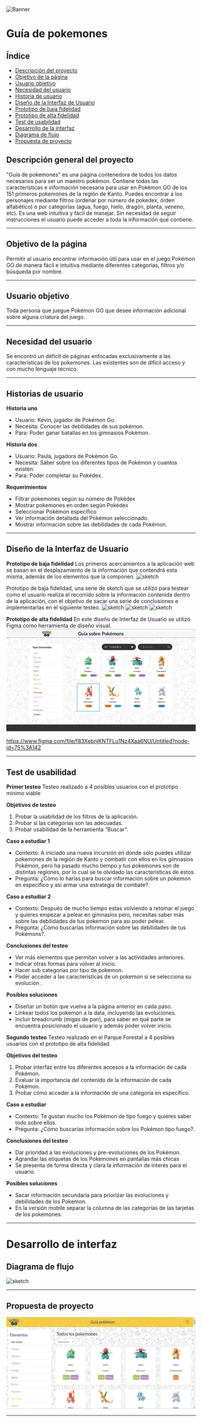 ![Banner](banner.jpg)

# Guía de pokemones

## Índice

* [Descripción del proyecto](#descripción-general-del-proyecto)
* [Objetivo de la página](#objetivo-de-la-página)
* [Usuario objetivo](#usuario-objetivo)
* [Necesidad del usuario](#necesidad-del-usuario)
* [Historia de usuario](#historia-de-usuario)
* [Diseño de la Interfaz de Usuario](#diseño-de-la-interfaz-de-usuario)
* [Prototipo de baja fidelidad](#prototipo-de-baja-fidelidad)
* [Prototipo de alta fidelidad](#prototipo-de-alta-fidelidad)
* [Test de usabilidad](#test-de-usabilidad)
* [Desarrollo de la interfaz](desarrollo-de-la-interfaz)
* [Diagrama de flujo](#diagrama-de-flujo)
* [Propuesta de proyecto](#propuesta-de-proyecto)


## Descripción general del proyecto

"Guía de pokemones" es una página contenedora de todos los datos necesarios para ser un maestro pokémon. Contiene todas las características e información necesaria para usar en Pokémon GO de los 151 primeros pokemones de la región de Kanto. Puedes encontrar a los personajes mediante filtros (ordenar por número de pokedex, órden alfabético) o por categorías (agua, fuego, hielo, dragón, planta, veneno, etc). Es una web intuitiva y fácil de manejar. Sin necesidad de seguir instrucciones el usuario puede acceder a toda la información que contiene.
***
## Objetivo de la página
Permitir al usuario encontrar información útil para usar en el juego Pokémon GO de manera fácil e intuitiva mediante diferentes categorías, filtros y/o búsqueda por nombre.
***
## Usuario objetivo
Toda persona que juegue Pokémon GO que desee información adicional sobre alguna criatura del juego.
***
## Necesidad del usuario
Se encontró un déficit de páginas enfocadas exclusivamente a las características de los pokemones. Las existentes son de difícil acceso y con mucho lenguaje técnico.
***
## Historias de usuario
**Historia uno**
- Usuario: Kevin, jugador de Pokémon Go.
- Necesita: Conocer las debilidades de sus pokémon.
- Para: Poder ganar batallas en los gimnasios Pokémon.

**Historia dos**
- Usuario: Paula, jugadora de Pokémon Go.
- Necesita: Saber sobre los diferentes tipos de Pokémon y cuantos existen.
- Para: Poder completar su Pokédex.

**Requerimientos**
- Filtrar pokemones según su número de Pokédex
- Mostrar pokemones en orden según Pokédex
- Seleccionar Pokémon específico
- Ver información detallada del Pokémon seleccionado.
- Mostrar información sobre las debilidades de cada Pokémon.

***
## Diseño de la Interfaz de Usuario
**Prototipo de baja fidelidad**
Los primeros acercamientos a la aplicación web se basan en el desplazamiento de la información que contendrá esta misma, además de los elementos que la componen.
![sketch](https://raw.githubusercontent.com/camilaAstorgaBatarce/scl-2018-12-bc-core-data-lovers/master/sketch/sketch.jpg)


Prototipo de baja fidelidad, una serie de sketch que se utilizó para testear como el usuario realiza el recorrido sobre la información contenida dentro de la aplicación, con el objetivo de sacar una serie de conclusiones e implementarlas en el siguiente testeo.
![sketch](https://raw.githubusercontent.com/camilaAstorgaBatarce/scl-2018-12-bc-core-data-lovers/master/sketch/primerapantalla.jpg)
![sketch](https://raw.githubusercontent.com/camilaAstorgaBatarce/scl-2018-12-bc-core-data-lovers/master/sketch/segundapantalla.jpg)
![sketch](https://raw.githubusercontent.com/camilaAstorgaBatarce/scl-2018-12-bc-core-data-lovers/master/sketch/tercerapantalla.jpg)

**Prototipo de alta fidelidad**
En este diseño de Interfaz de Usuario se utilizó Figma como herramienta de diseño visual.
![Pantalla2](pantallita.jpeg)

https://www.figma.com/file/f83XebnjKNTFLu1Nz4Xaa6NU/Untitled?node-id=75%3A142

***
## Test de usabilidad
**Primer testeo**
Testeo realizado a 4 posibles usuarios con el prototipo mínimo viable

**Objetivos de testeo**
1) Probar la usabilidad de los filtros de la aplicación.
2) Probar si las categorías son las adecuadas.
3) Probar usabilidad de la herramienta “Buscar”.

**Caso a estudiar 1**
- Contexto: A iniciado una nueva incursión en donde sólo puedes utilizar pokemones de la región de Kanto y combatir con ellos en los gimnasios Pokémon, pero ha pasado mucho tiempo y tus pokemones son de distintas regiones, por lo cual se te olvidado las características de estos.
- Pregunta: ¿Cómo lo harías para buscar información sobre un pokemon en especifico y así armar una estrategia de combate?.

**Caso a estudiar 2**
- Contexto: Después de mucho tiempo estas volviendo a retomar el juego y quieres empezar a pelear en gimnasios pero, necesitas saber más sobre las debilidades de tus pokemon para asi poder pelear.
- Pregunta: ¿Cómo buscarías información sobre las debilidades de tus Pokémons?.

**Conclusiones del testeo**
- Ver más elementos que permitan volver a las actividades anteriores.
- Indicar otras formas para volver al inicio.
- Hacer sub categorías por tipo de pokemon.
- Poder acceder a las características de un pokemon si se selecciona su evolución .

**Posibles soluciones**
- Diseñar un botón que vuelva a la página anterior en cada paso.
- Linkear todos los pokemon a la data, incluyendo las evoluciones.
- Incluir breadcrumb (migas de pan), para saber en qué parte se encuentra posicionado el usuario y además poder volver inicio.

**Segundo testeo**
Testeo realizado en el Parque Forestal a 4 posibles usuarios con el prototipo de alta fidelidad.

**Objetivos del testeo**
1) Probar interfaz entre los diferentes accesos a la información de cada Pokémon.
2) Evaluar la importancia del contenido de la información de cada Pokémon.
3) Probar cómo acceder a la información de una categoría en específico.

**Caso a estudiar**
- Contexto: Te gustan mucho los Pokémon de tipo fuego y quieres saber todo sobre ellos.
- Pregunta: ¿Cómo buscarías información sobre los Pokémon tipo fuego?.

**Conclusiones del testeo**
- Dar prioridad a las evoluciones y pre-evoluciones de los Pokémon.
- Agrandar las etiquetas de los Pokemones en pantallas más chicas
- Se presenta de forma directa y clara la información de interés para el usuario.

**Posibles soluciones**
- Sacar información secundaria para priorizar las evoluciones y debilidades de los Pokemon.
- En la versión mobile separar la columna de las categorías de las tarjetas de los pokemones.

***
# Desarrollo de interfaz
## Diagrama de flujo
![sketch](https://raw.githubusercontent.com/camilaAstorgaBatarce/scl-2018-12-bc-core-data-lovers/master/sketch/Diagrama-de-flujo-pokemon.jpg)
***

## Propuesta de proyecto

![Pantalla1](pantalla1.jpg)

***




